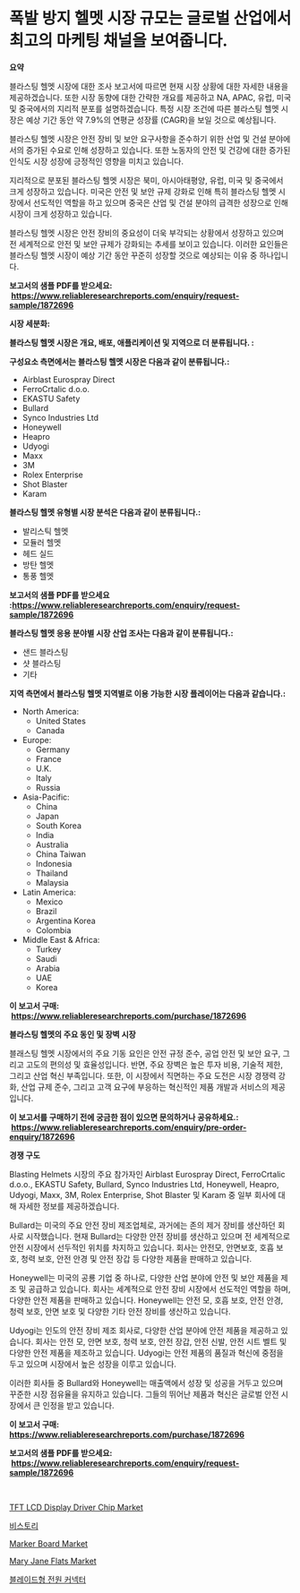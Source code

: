 <p><h1>폭발 방지 헬멧 시장 규모는 글로벌 산업에서 최고의 마케팅 채널을 보여줍니다.</h1></p><p><strong>요약</strong></p>
<p><p>블라스팅 헬멧 시장에 대한 조사 보고서에 따르면 현재 시장 상황에 대한 자세한 내용을 제공하겠습니다. 또한 시장 동향에 대한 간략한 개요를 제공하고 NA, APAC, 유럽, 미국 및 중국에서의 지리적 분포를 설명하겠습니다. 특정 시장 조건에 따른 블라스팅 헬멧 시장은 예상 기간 동안 약 7.9%의 연평균 성장률 (CAGR)을 보일 것으로 예상됩니다.</p><p>블라스팅 헬멧 시장은 안전 장비 및 보안 요구사항을 준수하기 위한 산업 및 건설 분야에서의 증가된 수요로 인해 성장하고 있습니다. 또한 노동자의 안전 및 건강에 대한 증가된 인식도 시장 성장에 긍정적인 영향을 미치고 있습니다. </p><p>지리적으로 분포된 블라스팅 헬멧 시장은 북미, 아시아태평양, 유럽, 미국 및 중국에서 크게 성장하고 있습니다. 미국은 안전 및 보안 규제 강화로 인해 특히 블라스팅 헬멧 시장에서 선도적인 역할을 하고 있으며 중국은 산업 및 건설 분야의 급격한 성장으로 인해 시장이 크게 성장하고 있습니다.</p><p>블라스팅 헬멧 시장은 안전 장비의 중요성이 더욱 부각되는 상황에서 성장하고 있으며 전 세계적으로 안전 및 보안 규제가 강화되는 추세를 보이고 있습니다. 이러한 요인들은 블라스팅 헬멧 시장이 예상 기간 동안 꾸준히 성장할 것으로 예상되는 이유 중 하나입니다.</p></p>
<p><strong>보고서의 샘플 PDF를 받으세요: &nbsp;<a href="https://www.reliableresearchreports.com/enquiry/request-sample/1872696">https://www.reliableresearchreports.com/enquiry/request-sample/1872696</a></strong></p>
<p><strong>시장 세분화:</strong></p>
<p><strong> 블라스팅 헬멧 시장은 개요, 배포, 애플리케이션 및 지역으로 더 분류됩니다. :</strong></p>
<p><strong>구성요소 측면에서는 블라스팅 헬멧 시장은 다음과 같이 분류됩니다.:</strong></p>
<p><ul><li>Airblast Eurospray Direct</li><li>FerroCrtalic d.o.o.</li><li>EKASTU Safety</li><li>Bullard</li><li>Synco Industries Ltd</li><li>Honeywell</li><li>Heapro</li><li>Udyogi</li><li>Maxx</li><li>3M</li><li>Rolex Enterprise</li><li>Shot Blaster</li><li>Karam</li></ul></p>
<p><strong> 블라스팅 헬멧 유형별 시장 분석은 다음과 같이 분류됩니다.:</strong></p>
<p><ul><li>발리스틱 헬멧</li><li>모듈러 헬멧</li><li>헤드 실드</li><li>방탄 헬멧</li><li>통풍 헬멧</li></ul></p>
<p><strong>보고서의 샘플 PDF를 받으세요 :<a href="https://www.reliableresearchreports.com/enquiry/request-sample/1872696">https://www.reliableresearchreports.com/enquiry/request-sample/1872696</a></strong></p>
<p><strong> 블라스팅 헬멧 응용 분야별 시장 산업 조사는 다음과 같이 분류됩니다.:</strong></p>
<p><ul><li>샌드 블라스팅</li><li>샷 블라스팅</li><li>기타</li></ul></p>
<p><strong>지역 측면에서 블라스팅 헬멧 지역별로 이용 가능한 시장 플레이어는 다음과 같습니다.:</strong></p>
<p><ul>
    <li>
        North America:
        <ul>
            <li>United States</li>
            <li>Canada</li>
        </ul>
    </li>
    <li>
        Europe:
        <ul>
            <li>Germany</li>
            <li>France</li>
            <li>U.K.</li>
            <li>Italy</li>
            <li>Russia</li>
        </ul>
    </li>
    <li>
        Asia-Pacific:
        <ul>
            <li>China</li>
            <li>Japan</li>
            <li>South Korea</li>
            <li>India</li>
            <li>Australia</li>
            <li>China Taiwan</li>
            <li>Indonesia</li>
            <li>Thailand</li>
            <li>Malaysia</li>
        </ul>
    </li>
    <li>
        Latin America:
        <ul>
            <li>Mexico</li>
            <li>Brazil</li>
            <li>Argentina Korea</li>
            <li>Colombia</li>
        </ul>
    </li>
    <li>
        Middle East & Africa:
        <ul>
            <li>Turkey</li>
            <li>Saudi</li>
            <li>Arabia</li>
            <li>UAE</li>
            <li>Korea</li>
        </ul>
    </li>
    </ul></p>
<p><strong>이 보고서 구매: &nbsp;<a href="https://www.reliableresearchreports.com/purchase/1872696">https://www.reliableresearchreports.com/purchase/1872696</a></strong></p>
<p><strong>블라스팅 헬멧의 주요 동인 및 장벽 시장</strong></p>
<p><p>블래스팅 헬멧 시장에서의 주요 기동 요인은 안전 규정 준수, 공업 안전 및 보안 요구, 그리고 고도의 편의성 및 효율성입니다. 반면, 주요 장벽은 높은 투자 비용, 기술적 제한, 그리고 산업 혁신 부족입니다. 또한, 이 시장에서 직면하는 주요 도전은 시장 경쟁력 강화, 산업 규제 준수, 그리고 고객 요구에 부응하는 혁신적인 제품 개발과 서비스의 제공입니다.</p></p>
<p><strong>이 보고서를 구매하기 전에 궁금한 점이 있으면 문의하거나 공유하세요.: &nbsp;<a href="https://www.reliableresearchreports.com/enquiry/pre-order-enquiry/1872696">https://www.reliableresearchreports.com/enquiry/pre-order-enquiry/1872696</a></strong></p>
<p><strong>경쟁 구도</strong></p>
<p><p>Blasting Helmets 시장의 주요 참가자인 Airblast Eurospray Direct, FerroCrtalic d.o.o., EKASTU Safety, Bullard, Synco Industries Ltd, Honeywell, Heapro, Udyogi, Maxx, 3M, Rolex Enterprise, Shot Blaster 및 Karam 중 일부 회사에 대해 자세한 정보를 제공하겠습니다.</p><p>Bullard는 미국의 주요 안전 장비 제조업체로, 과거에는 존의 제거 장비를 생산하던 회사로 시작했습니다. 현재 Bullard는 다양한 안전 장비를 생산하고 있으며 전 세계적으로 안전 시장에서 선두적인 위치를 차지하고 있습니다. 회사는 안전모, 안면보호, 호흡 보호, 청력 보호, 안전 안경 및 안전 장갑 등 다양한 제품을 판매하고 있습니다.</p><p>Honeywell는 미국의 공룡 기업 중 하나로, 다양한 산업 분야에 안전 및 보안 제품을 제조 및 공급하고 있습니다. 회사는 세계적으로 안전 장비 시장에서 선도적인 역할을 하며, 다양한 안전 제품을 판매하고 있습니다. Honeywell는 안전 모, 호흡 보호, 안전 안경, 청력 보호, 안면 보호 및 다양한 기타 안전 장비를 생산하고 있습니다.</p><p>Udyogi는 인도의 안전 장비 제조 회사로, 다양한 산업 분야에 안전 제품을 제공하고 있습니다. 회사는 안전 모, 안면 보호, 청력 보호, 안전 장갑, 안전 신발, 안전 시트 벨트 및 다양한 안전 제품을 제조하고 있습니다. Udyogi는 안전 제품의 품질과 혁신에 중점을 두고 있으며 시장에서 높은 성장을 이루고 있습니다.</p><p>이러한 회사들 중 Bullard와 Honeywell는 매출액에서 성장 및 성공을 거두고 있으며 꾸준한 시장 점유율을 유지하고 있습니다. 그들의 뛰어난 제품과 혁신은 글로벌 안전 시장에서 큰 인정을 받고 있습니다.</p></p>
<p><strong>이 보고서 구매: &nbsp; <a href="https://www.reliableresearchreports.com/purchase/1872696">https://www.reliableresearchreports.com/purchase/1872696</a></strong></p>
<p><strong>보고서의 샘플 PDF를 받으세요: &nbsp;<a href="https://www.reliableresearchreports.com/enquiry/request-sample/1872696">https://www.reliableresearchreports.com/enquiry/request-sample/1872696</a></strong><strong></strong></p>
<p>&nbsp;</p>
<p><p><a href="https://issuu.com/reportprime-2/docs/tft-lcd-display-driver-chip-market-size-2030.pptx">TFT LCD Display Driver Chip Market</a></p><p><a href="https://github.com/lzrvbyqzftro57/Market-Research-Report-List-1/blob/main/31075342358.md">비스토리</a></p><p><a href="https://github.com/RoccoManning/Market-Research-Report-List-4/blob/main/marker-board-market.md">Marker Board Market</a></p><p><a href="https://github.com/gulaimolin/Market-Research-Report-List-3/blob/main/mary-jane-flats-market.md">Mary Jane Flats Market</a></p><p><a href="https://github.com/vs019sa3m8x/Market-Research-Report-List-1/blob/main/83358352359.md">블레이드형 전원 커넥터</a></p></p>